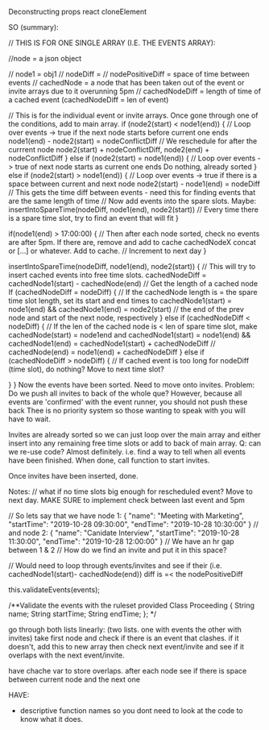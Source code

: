 Deconstructing props
react cloneElement
<!-- 
Process:
1# Remove duplicates
2# reschedule events that are outside of work hours (Go over invites (for loop) & check if time is free or not. if free add to event list.)
	- external list of unused events
3# add possible invites to time slots
	- external list of unsused invites
4# fill in unused events
5# fill in unused invites
 -->

SO (summary):
<!-- 
process:
-Remove duplicates
-Sort events array and inv array according to date and time
-main algo
  -Push overlapping events to a latter time
  -Do nothing for back-to-back events
  -Store time differences between events
  -
-if event is after 5pm add to eventCache. Seperate caches as we will merge events back into main array before invites
-End up with two arrays. Events and Invites. These have no clashing nodes with time spaces between events.
-First loop through eventCache to merge events back in.


- Main algorithm:
   This will sort events into the main array by comparing times
   - events will be merged into main first as these have been confirmed
   - 
- Once main array finalised, display events -->



// THIS IS FOR ONE SINGLE ARRAY (I.E. THE EVENTS ARRAY):

//node = a json object

// node1 = obj1
// nodeDiff = 
// nodePositiveDiff = space of time between events
// cachedNode = a node that has been taken out of the event or invite arrays due to it overunning 5pm
// cachedNodeDiff = length of time of a cached event (cachedNodeDiff = len of event)

// This is for the individual event or invite arrays. Once gone through one of the conditions, add to main array. 
if (node2(start) < node1(end)) {                                    // Loop over events -> true if the next node starts before current one ends
  node1(end) - node2(start) = nodeConflictDiff                      // We reschedule for after the currrent node
  node2(start) + nodeConflictDiff, node2(end) + nodeConflictDiff
} else if (node2(start) = node1(end)) {                             // Loop over events -> true of next node starts as current one ends
  Do nothing, already sorted
} else if (node2(start) > node1(end)) {                             // Loop over events -> true if there is a space between current and next node
  node2(start) - node1(end) = nodeDiff                      // This gets the time diff between events - need this for finding events that are the same length of time
  // Now add events into the spare slots. Maybe:
  insertIntoSpareTime(nodeDiff, node1(end), node2(start))   // Every time there is a spare time slot, try to find an event that will fit
}

if(node1(end) > 17:00:00) {                // Then after each node sorted, check no events are after 5pm. If there are, remove and add to cache
  cachedNodeX concat or [...] or whatever. Add to cache.
  // Increment to next day
}

insertIntoSpareTime(nodeDiff, node1(end), node2(start)) {               // This will try to insert cached events into free time slots.
  cachedNodeDiff = cachedNode1(start) - cachedNode(end)                 // Get the length of a cached node
  If (cachedNodeDiff = nodeDiff) {                                      // If the cachedNode length is = the spare time slot length, set its start and end times to 
  cachedNode1(start) = node1(end) && cachedNode1(end) = node2(start)    // the end of the prev node and start of the next node, respectively
  } else if (cachedNodeDiff < nodeDiff) {                               // If the len of the cached node is < len of spare time slot, make cachedNode(start) = node1end and
    cachedNode1(start) = node1(end) && cachedNode1(end) = cachedNode1(start) + cachedNodeDiff   // cachedNode(end) = node1(end) + cachedNodeDiff
  } else if (cachedNodeDiff > nodeDiff) {                               // If cached event is too long for nodeDiff (time slot), do nothing? Move to next time slot?

  }
}
Now the events have been sorted. Need to move onto invites.
  Problem: Do we push all invites to back of the whole que?
  However, because all events are 'confirmed' with the event runner, you should not push these back
  Thee is no priority system so those wanting to speak with you will have to wait.

Invites are already sorted so we can just loop over the main array and either
  insert into any remaining free time slots
  or add to back of main array.
  Q: can we re-use code? Almost definitely.
  i.e. find a way to tell when all events have been finished. When done, call function to start invites. 

Once invites have been inserted, done.

Notes:
// what if no time slots big enough for rescheduled event? Move to next day. MAKE SURE to implement check between last event and 5pm


  // So lets say that we have node 1:
  {
    "name": "Meeting with Marketing",
    "startTime": "2019-10-28 09:30:00",
    "endTime": "2019-10-28 10:30:00"
  }
  // and node 2:
  {
    "name": "Canidate Interview",
    "startTime": "2019-10-28 11:30:00",
    "endTime": "2019-10-28 12:00:00"
  }
  // We have an hr gap between 1 & 2
  // How do we find an invite and put it in this space?

  // Would need to loop through events/invites and see if their (i.e. cachedNode1(start)- cachedNode(end)) diff is =< the nodePositiveDiff


this.validateEvents(events);

  /**Validate the events with the ruleset provided
  Class Proceeding {
    String name;
    String startTime;
    String endTime;
  };
  */

go through both lists linearly:
(two lists. one with events the other with invites)
take first node and check if there is an event that clashes.
	if it doesn't, add this to new array
then check next event/invite and see if it overlaps with the next event/invite.

have chache var to store overlaps. after each node see if there is space between current node and the next one


HAVE:
- descriptive function names so you dont need to look at the code to know what it does.


